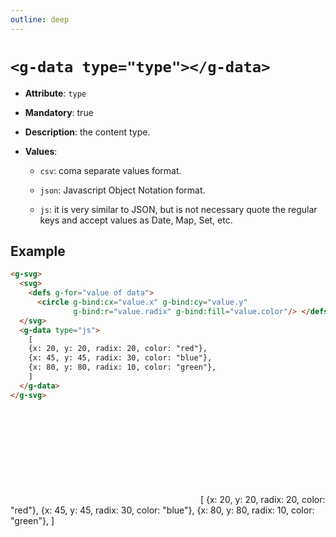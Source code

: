 ```yaml
---
outline: deep
---
```


# `<g-data type="type"></g-data>`

- **Attribute**: `type`

- **Mandatory**: true

- **Description**: the content type.

- **Values**:

    - `csv`: coma separate values format.

    - `json`: Javascript Object Notation format.

    - `js`: it is very similar to JSON, but is not necessary quote the regular keys and accept values
      as Date, Map, Set, etc.

## Example

```html
<g-svg>
  <svg>
    <defs g-for="value of data">
      <circle g-bind:cx="value.x" g-bind:cy="value.y"
              g-bind:r="value.radix" g-bind:fill="value.color"/> </defs>
  </svg>
  <g-data type="js">
    [
    {x: 20, y: 20, radix: 20, color: "red"},
    {x: 45, y: 45, radix: 30, color: "blue"},
    {x: 80, y: 80, radix: 10, color: "green"},
    ]
  </g-data>
</g-svg>
```

<g-svg>
  <svg>
    <defs g-for="value of data">
      <circle g-bind:cx="value.x" g-bind:cy="value.y" 
              g-bind:r="value.radix" g-bind:fill="value.color"/> </defs>
  </svg>
  <g-data type="js">
  [
    {x: 20, y: 20, radix: 20, color: "red"},
    {x: 45, y: 45, radix: 30, color: "blue"},
    {x: 80, y: 80, radix: 10, color: "green"},
  ]
  </g-data>
</g-svg>
